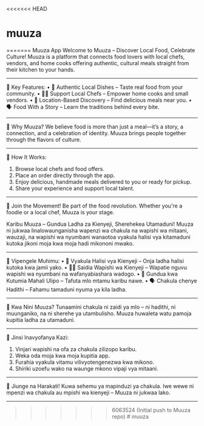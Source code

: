 <<<<<<< HEAD
# muuza
=======
Muuza App
Welcome to Muuza – Discover Local Food, Celebrate Culture!
Muuza is a platform that connects food lovers with local chefs, vendors, and home cooks offering authentic, cultural meals straight from their kitchen to your hands.
________________________________________
🔑 Key Features:
•	🍛 Authentic Local Dishes – Taste real food from your community.
•	🧑‍🍳 Support Local Chefs – Empower home cooks and small vendors.
•	📍 Location-Based Discovery – Find delicious meals near you.
•	🗣️ Food With a Story – Learn the traditions behind every bite.
________________________________________
🚀 Why Muuza?
We believe food is more than just a meal—it’s a story, a connection, and a celebration of identity. Muuza brings people together through the flavors of culture.
________________________________________
📲 How It Works:
1.	Browse local chefs and food offers.
2.	Place an order directly through the app.
3.	Enjoy delicious, handmade meals delivered to you or ready for pickup.
4.	Share your experience and support local talent.
________________________________________
🤝 Join the Movement!
Be part of the food revolution. Whether you're a foodie or a local chef, Muuza is your stage.





Karibu Muuza – Gundua Ladha za Kienyeji, Sherehekea Utamaduni!
Muuza ni jukwaa linalowaunganisha wapenzi wa chakula na wapishi wa mitaani, wauzaji, na wapishi wa nyumbani wanaotoa vyakula halisi vya kitamaduni kutoka jikoni moja kwa moja hadi mikononi mwako.
________________________________________
🔑 Vipengele Muhimu:
•	🍛 Vyakula Halisi vya Kienyeji – Onja ladha halisi kutoka kwa jamii yako.
•	🧑‍🍳 Saidia Wapishi wa Kienyeji – Wapatie nguvu wapishi wa nyumbani na wafanyabiashara wadogo.
•	📍 Gundua kwa Kutumia Mahali Ulipo – Tafuta mlo mtamu karibu nawe.
•	🗣️ Chakula chenye Hadithi – Fahamu tamaduni nyuma ya kila ladha.
________________________________________
🚀 Kwa Nini Muuza?
Tunaamini chakula ni zaidi ya mlo – ni hadithi, ni muunganiko, na ni sherehe ya utambulisho. Muuza huwaleta watu pamoja kupitia ladha za utamaduni.
________________________________________
📲 Jinsi Inavyofanya Kazi:
1.	Vinjari wapishi na ofa za chakula zilizopo karibu.
2.	Weka oda moja kwa moja kupitia app.
3.	Furahia vyakula vitamu vilivyotengenezwa kwa mikono.
4.	Shiriki uzoefu wako na waunge mkono vipaji vya mitaani.
________________________________________
🤝 Jiunge na Harakati!
Kuwa sehemu ya mapinduzi ya chakula. Iwe wewe ni mpenzi wa chakula au mpishi wa kienyeji – Muuza ni jukwaa lako.
________________________________________
>>>>>>> 6063524 (Initial push to Muuza repo)
#   m u u z a  
 